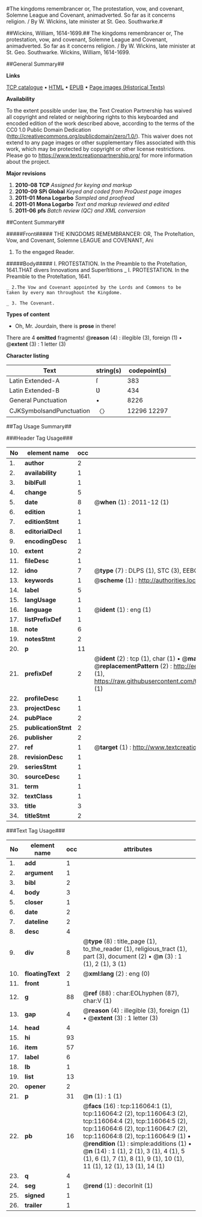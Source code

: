 #The kingdoms remembrancer or, The protestation, vow, and covenant, Solemne League and Covenant, animadverted. So far as it concerns religion. / By W. Wickins, late minister at St. Geo. Southwarke.#

##Wickins, William, 1614-1699.##
The kingdoms remembrancer or, The protestation, vow, and covenant, Solemne League and Covenant, animadverted. So far as it concerns religion. / By W. Wickins, late minister at St. Geo. Southwarke.
Wickins, William, 1614-1699.

##General Summary##

**Links**

[TCP catalogue](http://www.ota.ox.ac.uk/tcp/)  • 
[HTML](http://tei.it.ox.ac.uk/tcp/Texts-HTML/free/A96/A96456.html)  • 
[EPUB](http://tei.it.ox.ac.uk/tcp/Texts-EPUB/free/A96/A96456.epub) • 
[Page images (Historical Texts)](https://historicaltexts.jisc.ac.uk/eebo-99863849e)

**Availability**

To the extent possible under law, the Text Creation Partnership has waived all copyright and related or neighboring rights to this keyboarded and encoded edition of the work described above, according to the terms of the CC0 1.0 Public Domain Dedication (http://creativecommons.org/publicdomain/zero/1.0/). This waiver does not extend to any page images or other supplementary files associated with this work, which may be protected by copyright or other license restrictions. Please go to https://www.textcreationpartnership.org/ for more information about the project.

**Major revisions**

1. __2010-08__ __TCP__ *Assigned for keying and markup*
1. __2010-09__ __SPi Global__ *Keyed and coded from ProQuest page images*
1. __2011-01__ __Mona Logarbo__ *Sampled and proofread*
1. __2011-01__ __Mona Logarbo__ *Text and markup reviewed and edited*
1. __2011-06__ __pfs__ *Batch review (QC) and XML conversion*

##Content Summary##

#####Front#####
THE KINGDOMS REMEMBRANCER: OR, The Proteſtation, Vow, and Covenant, Solemne LEAGUE and COVENANT, Ani
1. To the engaged Reader.

#####Body#####
I. PROTESTATION. In the Preamble to the Proteſtation, 1641.THAT divers Innovations and Superſtitions
    _ I. PROTESTATION. In the Preamble to the Proteſtation, 1641.

    _ 2.The Vow and Covenant appointed by the Lords and Commons to be taken by every man throughout the Kingdome.

    _ 3. The Covenant.

**Types of content**

  * Oh, Mr. Jourdain, there is **prose** in there!

There are 4 **omitted** fragments! 
 @__reason__ (4) : illegible (3), foreign (1)  •  @__extent__ (3) : 1 letter (3)

**Character listing**


|Text|string(s)|codepoint(s)|
|---|---|---|
|Latin Extended-A|ſ|383|
|Latin Extended-B|Ʋ|434|
|General Punctuation|•|8226|
|CJKSymbolsandPunctuation|〈〉|12296 12297|

##Tag Usage Summary##

###Header Tag Usage###

|No|element name|occ|attributes|
|---|---|---|---|
|1.|__author__|2||
|2.|__availability__|1||
|3.|__biblFull__|1||
|4.|__change__|5||
|5.|__date__|8| @__when__ (1) : 2011-12 (1)|
|6.|__edition__|1||
|7.|__editionStmt__|1||
|8.|__editorialDecl__|1||
|9.|__encodingDesc__|1||
|10.|__extent__|2||
|11.|__fileDesc__|1||
|12.|__idno__|7| @__type__ (7) : DLPS (1), STC (3), EEBO-CITATION (1), PROQUEST (1), VID (1)|
|13.|__keywords__|1| @__scheme__ (1) : http://authorities.loc.gov/ (1)|
|14.|__label__|5||
|15.|__langUsage__|1||
|16.|__language__|1| @__ident__ (1) : eng (1)|
|17.|__listPrefixDef__|1||
|18.|__note__|6||
|19.|__notesStmt__|2||
|20.|__p__|11||
|21.|__prefixDef__|2| @__ident__ (2) : tcp (1), char (1)  •  @__matchPattern__ (2) : ([0-9\-]+):([0-9IVX]+) (1), (.+) (1)  •  @__replacementPattern__ (2) : http://eebo.chadwyck.com/downloadtiff?vid=$1&page=$2 (1), https://raw.githubusercontent.com/textcreationpartnership/Texts/master/tcpchars.xml#$1 (1)|
|22.|__profileDesc__|1||
|23.|__projectDesc__|1||
|24.|__pubPlace__|2||
|25.|__publicationStmt__|2||
|26.|__publisher__|2||
|27.|__ref__|1| @__target__ (1) : http://www.textcreationpartnership.org/docs/. (1)|
|28.|__revisionDesc__|1||
|29.|__seriesStmt__|1||
|30.|__sourceDesc__|1||
|31.|__term__|1||
|32.|__textClass__|1||
|33.|__title__|3||
|34.|__titleStmt__|2||


###Text Tag Usage###

|No|element name|occ|attributes|
|---|---|---|---|
|1.|__add__|1||
|2.|__argument__|1||
|3.|__bibl__|2||
|4.|__body__|3||
|5.|__closer__|1||
|6.|__date__|2||
|7.|__dateline__|2||
|8.|__desc__|4||
|9.|__div__|8| @__type__ (8) : title_page (1), to_the_reader (1), religious_tract (1), part (3), document (2)  •  @__n__ (3) : 1 (1), 2 (1), 3 (1)|
|10.|__floatingText__|2| @__xml:lang__ (2) : eng (0)|
|11.|__front__|1||
|12.|__g__|88| @__ref__ (88) : char:EOLhyphen (87), char:V (1)|
|13.|__gap__|4| @__reason__ (4) : illegible (3), foreign (1)  •  @__extent__ (3) : 1 letter (3)|
|14.|__head__|4||
|15.|__hi__|93||
|16.|__item__|57||
|17.|__label__|6||
|18.|__lb__|1||
|19.|__list__|13||
|20.|__opener__|2||
|21.|__p__|31| @__n__ (1) : 1 (1)|
|22.|__pb__|16| @__facs__ (16) : tcp:116064:1 (1), tcp:116064:2 (2), tcp:116064:3 (2), tcp:116064:4 (2), tcp:116064:5 (2), tcp:116064:6 (2), tcp:116064:7 (2), tcp:116064:8 (2), tcp:116064:9 (1)  •  @__rendition__ (1) : simple:additions (1)  •  @__n__ (14) : 1 (1), 2 (1), 3 (1), 4 (1), 5 (1), 6 (1), 7 (1), 8 (1), 9 (1), 10 (1), 11 (1), 12 (1), 13 (1), 14 (1)|
|23.|__q__|4||
|24.|__seg__|1| @__rend__ (1) : decorInit (1)|
|25.|__signed__|1||
|26.|__trailer__|1||
